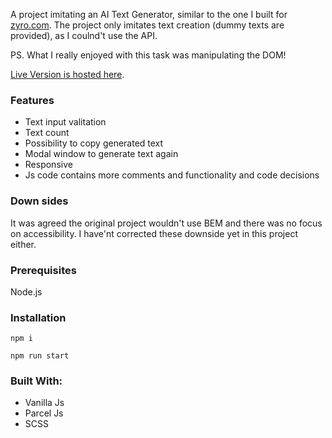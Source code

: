 A project imitating an AI Text Generator, similar to the one I built for [zyro.com](https://www.zyro.com).
The project only imitates text creation (dummy texts are provided), as I coulnd't use the API.

PS. What I really enjoyed with this task was manipulating the DOM!

[Live Version is hosted here](https://martynas-hostinger.000webhostapp.com).

### Features
- Text input valitation
- Text count
- Possibility to copy generated text
- Modal window to generate text again
- Responsive
- Js code contains more comments and functionality and code decisions

### Down sides
It was agreed the original project wouldn't use BEM and there was no focus on accessibility. I have'nt corrected these downside yet in this project either.

### Prerequisites
Node.js

### Installation
```
npm i
```

```
npm run start
```


### Built With:
- Vanilla Js
- Parcel Js
- SCSS
